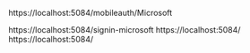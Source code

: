 
https://localhost:5084/mobileauth/Microsoft

https://localhost:5084/signin-microsoft
https://localhost:5084/
https://localhost:5084/






